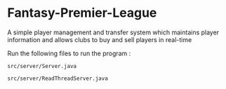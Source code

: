 # Fantasy-Premier-League
A simple player management and transfer system which maintains player information and allows clubs to buy and sell players in real-time

Run the following files to run the program :

`src/server/Server.java` 

`src/server/ReadThreadServer.java` 
